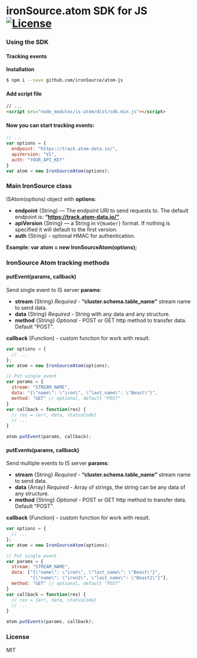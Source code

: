 # ironSource.atom SDK for JS [![License][license-image]][license-url]

### Using the SDK

#### Tracking events
__Installation__
```sh
$ npm i --save github.com/ironSource/atom-js
```
#### Add script file
```html
// ...
<script src="node_modules/is-atom/dist/sdk.min.js"></script>
```

#### Now you can start tracking events:
```js
// ...
var options = {
  endpoint: "https://track.atom-data.io/",
  apiVersion: "V1",
  auth: "YOUR_API_KEY"
}
var atom = new IronSourceAtom(options);
```
### Main IronSource class
ISAtom(options) object with **options**:
  * **endpoint** {String} — The endpoint URI to send requests to. The default endpoint is: **“https://track.atom-data.io/”** .
  * **apiVersion** {String} —  a String in `V{Number}` format. If nothing is specified it will default to the first version.
  * **auth** {String} - optional HMAC for authentication.

**Example: var atom = new IronSourceAtom(options);**

### IronSource Atom tracking methods
#### putEvent(params, callback)
Send single event to IS server
**params**:
  * **stream** {String} *Required* - **“cluster.schema.table_name”** stream name to send data.
  * **data** {String} *Required* - String with any data and any structure.
  * **method** {String} *Optional* - POST or GET http method to transfer data. Default "POST".

**callback** {Function} - custom function for work with result.
```js
var options = {
  // ...
};
var atom = new IronSourceAtom(options);

// Put single event
var params = {
  stream: "STREAM_NAME",
  data: "{\"name\": \"iron\", \"last_name\": \"Beast\"}",
  method: "GET" // optional, default "POST"
}
var callback = function(res) {
  // res = {err, data, statusCode}
  // ...
}

atom.putEvent(params, callback);
```

#### putEvents(params, callback)
Send multiple events to IS server
**params**:
  * **stream** {String} *Required* - **“cluster.schema.table_name”** stream name to send data.
  * **data** {Array} *Required* - Array of strings, the string can be any data of any structure.
  * **method** {String} *Optional* - POST or GET http method to transfer data. Default "POST".

**callback** {Function} - custom function for work with result.
```js
var options = {
  // ...
};
var atom = new IronSourceAtom(options);

// Put single event
var params = {
  stream: "STREAM_NAME",
  data: ["{\"name\": \"iron\", \"last_name\": \"Beast\"}",
         "{\"name\": \"iron2\", \"last_name\": \"Beast2\"}"],
  method: "GET" // optional, default "POST"
}
var callback = function(res) {
  // res = {err, data, statusCode}
  // ...
}

atom.putEvents(params, callback);
```


### License
MIT

[license-image]: https://img.shields.io/badge/license-MIT-blue.svg?style=flat-square
[license-url]: LICENSE
